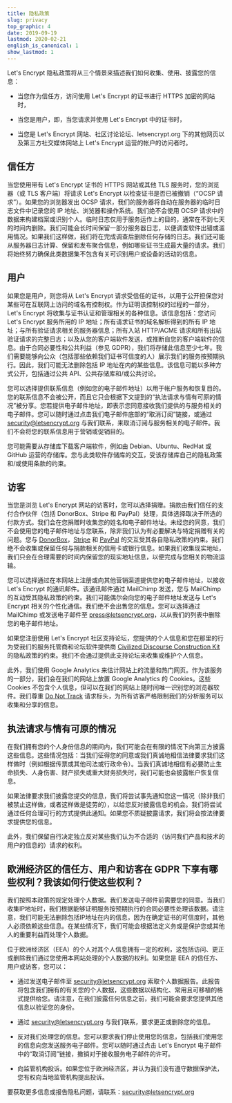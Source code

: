 ```yaml
---
title: 隐私政策
slug: privacy
top_graphic: 4
date: 2019-09-19
lastmod: 2020-02-21
english_is_canonical: 1
show_lastmod: 1
---
```



Let's Encrypt 隐私政策将从三个情景来描述我们如何收集、使用、披露您的信息：

* 当您作为信任方，访问使用 Let's Encrypt 的证书进行 HTTPS 加密的网站时，

* 当您是用户，即，当您请求并使用 Let's Encrypt 中的证书时，

* 当您是 Let's Encrypt 网站、社区讨论论坛、letsencrypt.org 下的其他网页以及第三方社交媒体网站上 Let's Encrypt 运营的帐户的访问者时。

## 信任方

当您使用带有 Let's Encrypt 证书的 HTTPS 网站或其他 TLS 服务时，您的浏览器（或 TLS 客户端）将请求 Let's Encrypt 以检查证书是否已被撤销（“OCSP 请求”）。如果您的浏览器发出 OCSP 请求，我们的服务器将自动在服务器的临时日志文件中记录您的 IP 地址、浏览器和操作系统。我们绝不会使用 OCSP 请求中的数据来构建档案或识别个人。临时日志仅用于服务运作上的目的，通常在不到七天的时间内删除。我们可能会长时间保留一部分服务器日志，以便调查软件出错或滥用情况。如果我们这样做，我们将在完成调查后删除任何存储的日志。我们还可能从服务器日志计算、保留和发布聚合信息，例如哪些证书生成最大量的请求。我们将始终努力确保此类数据集不包含有关可识别用户或设备的活动的信息。

## 用户

如果您是用户，则您将从 Let's Encrypt 请求受信任的证书，以用于公开担保您对某些可在互联网上访问的域名有控制权。作为证明该控制权的过程的一部分，Let's Encrypt 将收集与证书认证和管理相关的各种信息。该信息包括：您访问 Let's Encrypt 服务所用的 IP 地址；所有请求证书的域名解析得到的所有 IP 地址；与所有验证请求相关的服务器信息；所有入站 HTTP/ACME 请求和所有出站验证请求的完整日志；以及从您的客户端软件发送，或推断自您的客户端软件的信息。由于合同必要性和公共利益（参见 GDPR），我们将存储此信息至少七年。我们需要能够向公众（包括那些依赖我们证书可信度的人）展示我们的服务按预期执行。因此，我们可能无法删除包括 IP 地址在内的某些信息。该信息可能以多种方式公开，包括通过公共 API、公共存储库和/或公共讨论。

您可以选择提供联系信息（例如您的电子邮件地址）以用于帐户服务和恢复目的。您的联系信息不会被公开，而且它只会根据下文提到的“执法请求与情有可原的情况”被分享。您若提供电子邮件地址，即表示您同意接收我们提供的与服务相关的电子邮件。您可以随时通过点击我们电子邮件底部的“取消订阅”链接，或通过 [security@letsencrypt.org](mailto:security@letsencrypt.org) 与我们联系，来取消订阅与服务相关的电子邮件。我们不会将您的联系信息用于营销或促销目的。

您可能需要从存储库下载客户端软件，例如由 Debian、Ubuntu、RedHat 或 GitHub 运营的存储库。您与此类软件存储库的交互，受该存储库自己的隐私政策和/或使用条款的约束。

## 访客

当您是浏览 Let's Encrypt 网站的访客时，您可以选择捐赠。捐款由我们信任的支付合作伙伴（包括 DonorBox、Stripe 和 PayPal）处理，具体选择取决于所选的付款方式。我们会在您捐赠时收集您的姓名和电子邮件地址。未经您的同意，我们不会使用您的电子邮件地址与您联系，除非我们认为有必要解决与特定捐赠有关的问题。您与 [DonorBox](https://donorbox.org/privacy)，[Stripe](https://stripe.com/privacy/) 和 [PayPal](https://www.paypal.com/us/webapps/mpp/ua/privacy-full)  的交互受其各自隐私政策的约束。我们绝不会收集或保留任何与捐款相关的信用卡或银行信息。如果我们收集现实地址，我们只会在合理需要的时间内保留您的现实地址信息，以便完成与您相关的物流运输。

您可以选择通过在本网站上注册或向其他营销渠道提供您的电子邮件地址，以接收 Let's Encrypt 的通讯邮件。该通讯邮件通过 MailChimp 发送，您与 MailChimp 的互动受其隐私政策的约束。我们可能偶尔会向您的电子邮件地址发送与 Let's Encrypt 相关的个性化通信。我们绝不会出售您的信息。您可以选择通过 MailChimp 或发送电子邮件至 [press@letsencrypt.org](mailto:press@letsencrypt.org)，以从我们的列表中删除您的电子邮件地址。

如果您注册使用 Let's Encrypt 社区支持论坛，您提供的个人信息和您在那里的行为受我们的服务托管商和论坛软件提供商 [Civilized Discourse Construction Kit](https://www.discourse.org/privacy) 的隐私政策的约束。我们不会通过提供此支持论坛来收集或维护个人信息。

此外，我们使用 Google Analytics 来估计网站上的流量和热门网页。作为该服务的一部分，我们会在我们的网站上放置 Google Analytics 的 Cookies。这些 Cookies 不包含个人信息，但可以在我们的网站上随时间唯一识别您的浏览器软件。我们尊重 [Do Not Track](http://donottrack.us/) 请求标头，为所有访客严格限制我们的分析服务可以收集和分享的信息。

## 执法请求与情有可原的情况

在我们拥有您的个人身份信息的期间内，我们可能会在有限的情况下向第三方披露这些信息。这些情况包括：当我们征得您的同意或我们真诚地相信法律要求我们这样做时（例如根据传票或其他司法或行政命令）。当我们真诚地相信有必要防止生命损失、人身伤害、财产损失或重大财务损失时，我们可能也会披露帐户恢复信息。

如果法律要求我们披露您提交的信息，我们将尝试事先通知您这一情况（除非我们被禁止这样做，或者这样做是徒劳的），以给您反对披露信息的机会。我们将尝试通过任何合理可行的方式提供此通知。如果您不质疑披露请求，我们将会按法律要求提供您的信息。

此外，我们保留自行决定独立反对某些我们认为不合适的（访问我们产品和技术的用户的信息的）请求的权利。

## 欧洲经济区的信任方、用户和访客在 GDPR 下享有哪些权利？我该如何行使这些权利？

我们按照本政策的规定处理个人数据。我们发送电子邮件前需要您的同意。当我们收集IP地址时，我们根据能够证明服务按预期执行的合同必要性处理该数据。请注意，我们可能无法删除包括IP地址在内的信息，因为在确定证书的可信度时，其他人必须依赖这些信息。在某些情况下，我们可能会根据法定义务或是保护您或其他人的重要利益而处理个人数据。

位于欧洲经济区（EEA）的个人对其个人信息拥有一定的权利，这包括访问、更正或删除我们通过您使用本网站处理的个人数据的权利。如果您是 EEA 的信任方、用户或访客，您可以：

* 通过发送电子邮件至 security@letsencrypt.org 索取个人数据报告。此报告将包含我们拥有的有关您的个人数据，这些数据以结构化、常用且可移植的格式提供给您。请注意，在我们披露任何信息之前，我们可能会要求您提供其他信息以验证您的身份。

* 通过 security@letsencrypt.org 与我们联系，要求更正或删除您的信息。

* 反对我们处理您的信息。您可以要求我们停止使用您的信息，包括我们使用您的信息向您发送服务电子邮件。您可以随时通过点击 Let's Encrypt 电子邮件中的“取消订阅”链接，撤销对于接收服务电子邮件的许可。

* 向监管机构投诉。如果您位于欧洲经济区，并认为我们没有遵守数据保护法，您有权向当地监管机构提出投诉。

要获取更多信息或报告隐私问题，请联系：[security@letsencrypt.org](mailto:security@letsencrypt.org)
